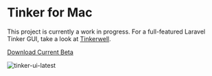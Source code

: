 # Tinker for Mac

This project is currently a work in progress. For a full-featured Laravel Tinker
GUI, take a look at [Tinkerwell](https://tinkerwell.app/).

[Download Current Beta](https://github.com/glhd/tinker-gui/releases)

![tinker-ui-latest](https://user-images.githubusercontent.com/21592/66944318-f2830700-f01a-11e9-98f9-90f995c6ec3a.gif)
